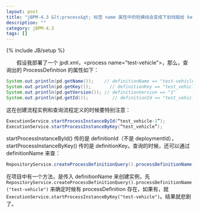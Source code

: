 ```yaml
---
layout: post
title: "jBPM-4.3 &lt;process&gt; 标签 name 属性中的短横线会变成下划线赋给 key 属性"
description: ""
category: jBPM-4.3
tags: []
---
```

{% include JB/setup %}

　　假设我部署了一个 jpdl.xml，&lt;process name="test-vehicle"&gt;，那么，查询出的 ProcessDefinition 的属性如下：

```java
System.out.println(pd.getName());    // definitionName == "test-vehicle"  
System.out.println(pd.getKey());       // definitionKey == "test_vehicle"  
System.out.println(pd.getVersion()); // definitionVersion == "1"  
System.out.println(pd.getId());         // definitionId == "test_vehicle-1" 
```

这在创建流程实例和查询流程定义的时候要特别注意：

```java
ExecutionService.startProcessInstanceById(“test_vehicle-1”);  
ExecutionService.startProcessInstanceByKey(“test_vehicle”);  
```

startProcessInstanceById() 传的是 definitionId（不是 deploymentId），startProcessInstanceByKey() 传的是 definitionKey。查询的时候，还可以通过 definitionName 来查：

```java
RepositoryService.createProcessDefinitionQuery().processDefinitionName("test-vehicle"); 
```

在项目中有一个方法，是传入 definitionName 来创建实例，先 `RepositoryService.createProcessDefinitionQuery().processDefinitionName("test-vehicle")` 来确定时候有 processDefinition 存在，如果有，就 `ExecutionService.startProcessInstanceByKey("test-vehicle")`。结果就悲剧了。